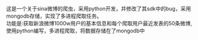 这是一个关于sina微博的爬虫，采用python开发，并修改了其sdk中的bug，采用mongodb存储，实现了多进程爬取任务。
<br/>功能是:获取新浪微博1000w用户的基本信息和每个爬取用户最近发表的50条微博,使用python编写，多进程爬取，将数据存储在了mongodb中
